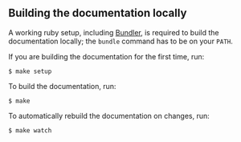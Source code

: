 ## Building the documentation locally

A working ruby setup, including [Bundler](https://bundler.io/), is required
to build the documentation locally; the `bundle` command has to be on your
`PATH`.

If you are building the documentation for the first time, run:

```console
$ make setup
```

To build the documentation, run:

```console
$ make
```

To automatically rebuild the documentation on changes, run:

```console
$ make watch
```
